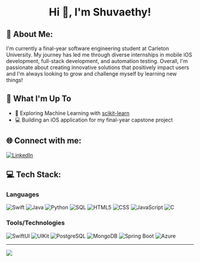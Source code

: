 <h1 align="center">Hi 👋, I'm Shuvaethy!</h1>

## 🌱 About Me:
I'm currently a final-year software engineering student at Carleton University. My journey has led me through diverse internships in mobile iOS development, full-stack development, and automation testing. Overall, I'm passionate about creating innovative solutions that positively impact users and I'm always looking to grow and challenge myself by learning new things!

## 🚀 What I'm Up To

- 🤖 Exploring Machine Learning with [scikit-learn](https://scikit-learn.org/)
- 💻 Building an iOS application for my final-year capstone project

## 🌐 Connect with me:
[![LinkedIn](https://img.shields.io/badge/LinkedIn-%230077B5.svg?logo=linkedin&logoColor=white)](https://linkedin.com/in/shuvaethyneill) 

## 💻 Tech Stack:
### Languages<br>
![Swift](https://img.shields.io/badge/swift-F54A2A?style=for-the-badge&logo=swift&logoColor=white)
![Java](https://img.shields.io/badge/java-%23ED8B00.svg?style=for-the-badge&logo=java&logoColor=white) 
![Python](https://img.shields.io/badge/python-%233776AB.svg?style=for-the-badge&logo=python&logoColor=white) 
![SQL](https://img.shields.io/badge/sql-%2307405e.svg?style=for-the-badge&logo=postgresql&logoColor=white) 
![HTML5](https://img.shields.io/badge/html5-%23E34F26.svg?style=for-the-badge&logo=html5&logoColor=white) 
![CSS](https://img.shields.io/badge/css-%231572B6.svg?style=for-the-badge&logo=css3&logoColor=white) 
![JavaScript](https://img.shields.io/badge/javascript-%23323330.svg?style=for-the-badge&logo=javascript&logoColor=%23F7DF1E) 
![C](https://img.shields.io/badge/C-00599C?style=for-the-badge&logo=c&logoColor=white) 

### Tools/Technologies<br>
![SwiftUI](https://img.shields.io/badge/SwiftUI-F54A2A?style=for-the-badge&logo=swift&logoColor=white)
![UIKit](https://img.shields.io/badge/UIKit-F54A2A?style=for-the-badge&logo=swift&logoColor=white)
![PostgreSQL](https://img.shields.io/badge/PostgreSQL-316192?style=for-the-badge&logo=postgresql&logoColor=white) 
![MongoDB](https://img.shields.io/badge/MongoDB-%234ea94b.svg?style=for-the-badge&logo=mongodb&logoColor=white)
![Spring Boot](https://img.shields.io/badge/Spring_Boot-F2F4F9?style=for-the-badge&logo=spring-boot) 
![Azure](https://img.shields.io/badge/Microsoft_Azure-0078D4?style=for-the-badge&logo=microsoft-azure&logoColor=white) 

---
[![](https://visitcount.itsvg.in/api?id=shuvaethyneill&icon=3&color=12)](https://visitcount.itsvg.in)
